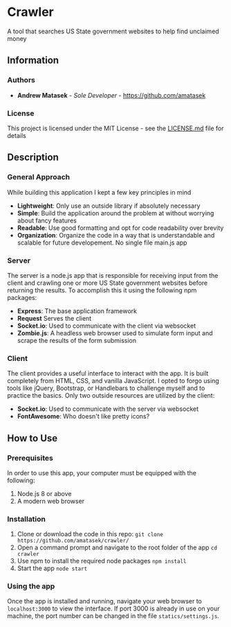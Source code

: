 
# Crawler
A tool that searches US State government websites to help find unclaimed money

## Information

### Authors

* **Andrew Matasek** - *Sole Developer* - https://github.com/amatasek

### License

This project is licensed under the MIT License - see the [LICENSE.md](LICENSE.md) file for details

## Description

### General Approach
While building this application I kept a few key principles in mind
- **Lightweight**: Only use an outside library if absolutely necessary
- **Simple**: Build the application around the problem at without worrying about fancy features
- **Readable**: Use good formatting and opt for code readability over brevity
- **Organization**: Organize the code in a way that is understandable and scalable for future developement. No single file main.js app

### Server
The server is a node.js app that is responsible for receiving input from the client and crawling one or more US State government websites before returning the results. To accomplish this it using the following npm packages:
- **Express**: The base application framework
- **Request** Serves the client
- **Socket.io**: Used to communicate with the client via websocket
- **Zombie.js**: A headless web browser used to simulate form input and scrape the results of the form submission

### Client

The client provides a useful interface to interact with the app. It is built completely from HTML, CSS, and vanilla JavaScript. I opted to forgo using tools like jQuery, Bootstrap, or Handlebars to challenge myself and to practice the basics. Only two outside resources are utilized by the client:
- **Socket.io**: Used to communicate with the server via websocket
- **FontAwesome**: Who doesn't like pretty icons?

## How to Use
### Prerequisites

In order to use this app, your computer must be equipped with the following:

 1. Node.js 8 or above
 2. A modern web browser

### Installation

 1. Clone or download the code in this repo: `git clone https://github.com/amatasek/crawler/`
 2. Open a command prompt and navigate to the root folder of the app `cd crawler`
 3. Use npm to install the required node packages `npm install`
 4. Start the app `node start`

### Using the app
Once the app is installed and running, navigate your web browser to `localhost:3000` to view the interface. If port 3000 is already in use on your machine, the port number can be changed in the file `statics/settings.js`.